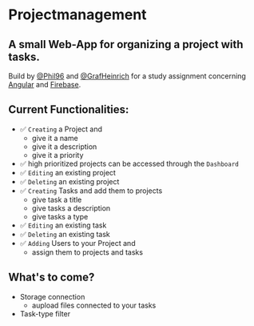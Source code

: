 # Projectmanagement

## A small Web-App for organizing a project with tasks.
Build by [@Phil96](https://github.com/Phil96) and [@GrafHeinrich](https://github.com/GrafHeinrich) for a study assignment concerning [Angular](https://angular.io/) and [Firebase](https://firebase.google.com/).

## Current Functionalities:
* :white_check_mark: `Creating` a Project and
    * give it a name
    * give it a description
    * give it a priority
* :white_check_mark: high prioritized projects can be accessed through the `Dashboard` 
* :white_check_mark: `Editing` an existing project
* :white_check_mark: `Deleting` an existing project
* :white_check_mark: `Creating` Tasks and add them to projects
    * give task a title
    * give tasks a description
    * give tasks a type
* :white_check_mark: `Editing` an existing task
* :white_check_mark: `Deleting` an existing task
* :white_check_mark: `Adding` Users to your Project and
    * assign them to projects and tasks

## What's to come?
* Storage connection
    * aupload files connected to your tasks
* Task-type filter